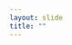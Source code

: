 ```yaml
---
layout: slide
title: ""
---
```


<section data-background-image="assets/images/Slide02.png" data-background-size="95%" data-background-position="center"></section>
